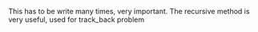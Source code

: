 This has to be write many times, very important. 
The recursive method is very useful, used for track_back problem
